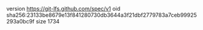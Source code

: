 version https://git-lfs.github.com/spec/v1
oid sha256:23133be8679e13f841280730db3644a3f21dbf2779783a7ceb99925293a0bc9f
size 1734
